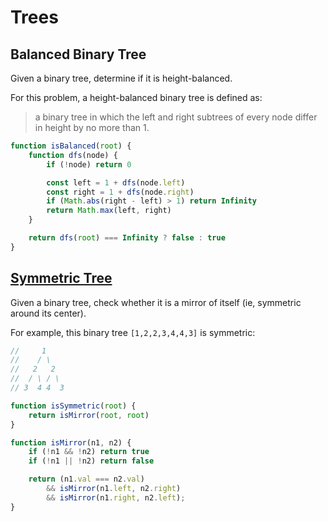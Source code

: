# Trees

## Balanced Binary Tree
Given a binary tree, determine if it is height-balanced.

For this problem, a height-balanced binary tree is defined as:
> a binary tree in which the left and right subtrees of every node differ in height by no more than 1.

```js
function isBalanced(root) {
    function dfs(node) {
        if (!node) return 0

        const left = 1 + dfs(node.left)
        const right = 1 + dfs(node.right)
        if (Math.abs(right - left) > 1) return Infinity
        return Math.max(left, right)
    }

    return dfs(root) === Infinity ? false : true
}
```

## [Symmetric Tree](https://leetcode.com/problems/symmetric-tree/)
Given a binary tree, check whether it is a mirror of itself (ie, symmetric around its center).

For example, this binary tree `[1,2,2,3,4,4,3]` is symmetric:
```js
//     1
//    / \
//   2   2
//  / \ / \
// 3  4 4  3

function isSymmetric(root) {
    return isMirror(root, root)
}

function isMirror(n1, n2) {
    if (!n1 && !n2) return true
    if (!n1 || !n2) return false

    return (n1.val === n2.val) 
        && isMirror(n1.left, n2.right) 
        && isMirror(n1.right, n2.left);
}
```


